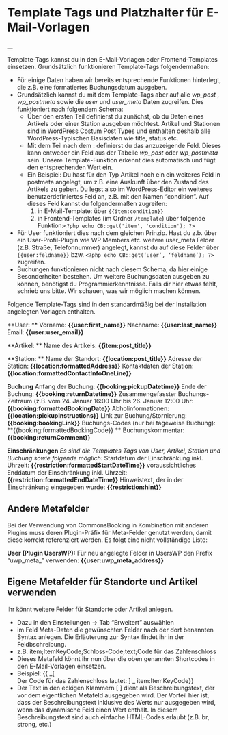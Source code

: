 #  Template Tags und Platzhalter für E-Mail-Vorlagen

__

Template-Tags kannst du in den E-Mail-Vorlagen oder Frontend-Templates
einsetzen.
Grundsätzlich funktionieren Template-Tags folgendermaßen:

  * Für einige Daten haben wir bereits entsprechende Funktionen hinterlegt, die z.B. eine formatiertes Buchungsdatum ausgeben.
  * Grundsätzlich kannst du mit dem Template-Tags aber auf alle _wp_post_ , _wp_postmeta_ sowie die _user_ und _user_meta_ Daten zugreifen. Dies funktioniert nach folgendem Schema:
    * Über den ersten Teil definierst du zunächst, ob du Daten eines Artikels oder einer Station ausgeben möchtest. Artikel und Stationen sind in WordPress Costum Post Types und enthalten deshalb alle WordPress-Typischen Basisdaten wie title, status etc.
    * Mit dem Teil nach dem : definierst du das anzuzeigende Feld. Dieses kann entweder ein Feld aus der Tabelle _wp_post_ oder _wp_postmeta_ sein. Unsere Template-Funktion erkennt dies automatisch und fügt den entsprechenden Wert ein.
    * Ein Beispiel: Du hast für den Typ Artikel noch ein ein weiteres Feld in postmeta angelegt, um z.B. eine Auskunft über den Zustand des Artikels zu geben. Du legst also im WordPress-Editor ein weiteres benutzerdefiniertes Feld an, z.B. mit den Namen “condition”. Auf dieses Feld kannst du folgendermaßen zugreifen:
      1. in E-Mail-Template: über `{{item:condition}}`
      2. in Frontend-Templates (im Ordner `/template`) über folgende Funktion:`<?php echo CB::get('item', 'condition'); ?>`
  * Für User funktioniert dies nach dem gleichen Prinzip. Hast du z.b. über ein User-Profil-Plugin wie WP Members etc. weitere user_meta Felder (z.B. Straße, Telefonnummer) angelegt, kannst du auf diese Felder über `{{user:feldname}}` bzw. `<?php echo CB::get(‘user’, ‘feldname’); ?>` zugreifen.
  * Buchungen funktionieren nicht nach diesem Schema, da hier einige Besonderheiten bestehen. Um weitere Buchungsdaten ausgeben zu können, benötigst du Programmierkenntnisse. Falls dir hier etwas fehlt, schrieb uns bitte. Wir schauen, was wir möglich machen können.

Folgende Template-Tags sind in den standardmäßig bei der Installation
angelegten Vorlagen enthalten.

**User:
** Vorname: **{{user:first_name}}**
Nachname: **{{user:last_name}}**
Email: **{{user:user_email}}**

**Artikel:
** Name des Artikels: **{{item:post_title}}**

**Station:
** Name der Standort: **{{location:post_title}}**
Adresse der Station: **{{location:formattedAddress}}**
Kontaktdaten der Station: **{{location:formattedContactInfoOneLine}}**

**Buchung**
Anfang der Buchung: **{{booking:pickupDatetime}}**
Ende der Buchung: **{{booking:returnDatetime}}**
Zusammengefasster Buchungs-Zeitraum (z.B. vom 24. Januar 16:00 Uhr bis 26.
Januar 12:00 Uhr: **{{booking:formattedBookingDate}}**
Abholinformationen: **{{location:pickupInstructions}}**
Link zur Buchung/Stornierung: **{{booking:bookingLink}}**
Buchungs-Codes (nur bei tageweise Buchung): **{{booking:formattedBookingCode}}
** Buchungskommentar: **{{booking:returnComment}}**

**Einschränkungen**
_Es sind die Templates Tags von User, Artikel, Station und Buchung sowie
folgende möglich:_
Startdatum der Einschränkung inkl. Uhrzeit:
**{{restriction:formattedStartDateTime}}**
voraussichtliches Enddatum der Einschränkung inkl. Uhrzeit:
**{{restriction:formattedEndDateTime}}**
Hinweistext, der in der Einschränkung eingegeben wurde:
**{{restriction:hint}}**

##  Andere Metafelder

Bei der Verwendung von CommonsBooking in Kombination mit anderen Plugins muss
deren Plugin-Präfix für Meta-Felder genutzt werden, damit diese korrekt
referenziert werden. Es folgt eine nicht vollständige Liste:

**User (Plugin UsersWP):**
Für neu angelegte Felder in UsersWP den Prefix “uwp_meta_” verwenden:
**{{user:uwp_meta_address}}**


##  Eigene Metafelder für Standorte und Artikel verwenden

Ihr könnt weitere Felder für Standorte oder Artikel anlegen.

  * Dazu in den Einstellungen -> Tab “Erweitert” auswählen
  * im Feld Meta-Daten die gewünschten Felder nach der dort benannten Syntax anlegen. Die Erläuterung zur Syntax findet ihr in der Feldbschreibung.
  * z.B. item;ItemKeyCode;Schloss-Code;text;Code für das Zahlenschloss
  * Dieses Metafeld könnt ihr nun über die oben genannten Shortcodes in den E-Mail-Vorlagen einsetzen.
  * Beispiel: {{ _[ <br>Der Code für das Zahlenschloss lautet: ] _ item:ItemKeyCode}}
  * Der Text in den eckigen Klammern [ ] dient als Beschreibungstext, der vor dem eigentlichen Metafeld ausgegeben wird. Der Vorteil hier ist, dass der Beschreibungstext inklusive des Werts nur ausgegeben wird, wenn das dynamische Feld einen Wert enthält. In diesem Beschreibungstext sind auch einfache HTML-Codes erlaubt (z.B. br, strong, etc.)

